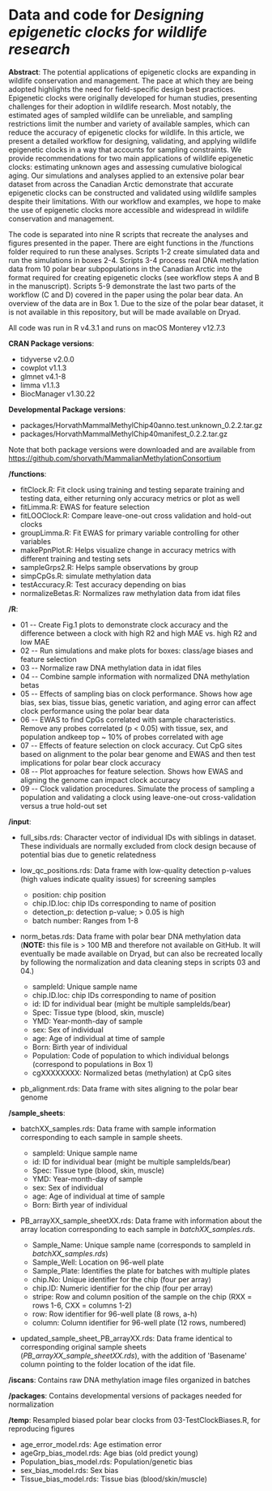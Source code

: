 # Data and code for *Designing epigenetic clocks for wildlife research*

**Abstract**: The potential applications of epigenetic clocks are expanding in wildlife conservation and management. The pace at which they are being adopted highlights the need for field-specific design best practices. Epigenetic clocks were originally developed for human studies, presenting challenges for their adoption in wildlife research. Most notably, the estimated ages of sampled wildlife can be unreliable, and sampling restrictions limit the number and variety of available samples, which can reduce the accuracy of epigenetic clocks for wildlife. In this article, we present a detailed workflow for designing, validating, and applying wildlife epigenetic clocks in a way that accounts for sampling constraints. We provide recommendations for two main applications of wildlife epigenetic clocks: estimating unknown ages and assessing cumulative biological aging. Our simulations and analyses applied to an extensive polar bear dataset from across the Canadian Arctic demonstrate that accurate epigenetic clocks can be constructed and validated using wildlife samples despite their limitations. With our workflow and examples, we hope to make the use of epigenetic clocks more accessible and widespread in wildlife conservation and management.

The code is separated into nine R scripts that recreate the analyses and figures presented in the paper. There are eight functions in the /functions folder required to run these analyses. Scripts 1-2 create simulated data and run the simulations in boxes 2-4. Scripts 3-4 process real DNA methylation data from 10 polar bear subpopulations in the Canadian Arctic into the format required for creating epigenetic clocks (see workflow steps A and B in the manuscript). Scripts 5-9 demonstrate the last two parts of the workflow (C and D) covered in the paper using the polar bear data. An overview of the data are in Box 1. Due to the size of the polar bear dataset, it is not available in this repository, but will be made available on Dryad.

All code was run in R v4.3.1 and runs on macOS Monterey v12.7.3

**CRAN Package versions**:

* tidyverse v2.0.0
* cowplot v1.1.3
* glmnet v4.1-8
* limma v1.1.3
* BiocManager v1.30.22

**Developmental Package versions**:

* packages/HorvathMammalMethylChip40anno.test.unknown_0.2.2.tar.gz
* packages/HorvathMammalMethylChip40manifest_0.2.2.tar.gz

Note that both package versions were downloaded and are available from https://github.com/shorvath/MammalianMethylationConsortium

**/functions**:

* fitClock.R: Fit clock using training and testing separate training and testing data, either returning only accuracy metrics or plot as well
* fitLimma.R: EWAS for feature selection
* fitLOOClock.R: Compare leave-one-out cross validation and hold-out clocks
* groupLimma.R: Fit EWAS for primary variable controlling for other variables
* makePpnPlot.R: Helps visualize change in accuracy metrics with different training and testing sets
* sampleGrps2.R: Helps sample observations by group
* simpCpGs.R: simulate methylation data
* testAccuracy.R: Test accuracy depending on bias
* normalizeBetas.R: Normalizes raw methylation data from idat files

**/R**: 

* 01 -- Create Fig.1 plots to demonstrate clock accuracy and the difference between a clock with high R2 and high MAE vs. high R2 and low MAE
* 02 -- Run simulations and make plots for boxes: class/age biases and feature selection
* 03 -- Normalize raw DNA methylation data in idat files
* 04 -- Combine sample information with normalized DNA methylation betas
* 05 -- Effects of sampling bias on clock performance. Shows how age bias, sex bias, tissue bias, genetic variation, and aging error can affect clock performance using the polar bear data
* 06 -- EWAS to find CpGs correlated with sample characteristics. Remove any probes correlated (p < 0.05) with tissue, sex, and population andkeep top ~ 10% of probes correlated with age
* 07 -- Effects of feature selection on clock accuracy. Cut CpG sites based on alignment to the polar bear genome and EWAS and then test implications for polar bear clock accuracy
* 08 -- Plot approaches for feature selection. Shows how EWAS and aligning the genome can impact clock accuracy
* 09 -- Clock validation procedures. Simulate the process of sampling a population and validating a clock using leave-one-out cross-validation versus a true hold-out set

**/input**:

* full_sibs.rds: Character vector of individual IDs with siblings in dataset. These individuals are normally excluded from clock design because of potential bias due to genetic relatedness

* low_qc_positions.rds: Data frame with low-quality detection p-values (high values indicate quality issues) for screening samples
  * position: chip position
  * chip.ID.loc: chip IDs corresponding to name of position
  * detection_p: detection p-value; > 0.05 is high
  * batch number: Ranges from 1-8

* norm_betas.rds: Data frame with polar bear DNA methylation data (**NOTE:** this file is > 100 MB and therefore not available on GitHub. It will eventually be made available on Dryad, but can also be recreated locally by following the normalization and data cleaning steps in scripts 03 and 04.)
  * sampleId: Unique sample name
  * chip.ID.loc: chip IDs corresponding to name of position
  * id: ID for individual bear (might be multiple sampleIds/bear)
  * Spec: Tissue type (blood, skin, muscle)
  * YMD: Year-month-day of sample
  * sex: Sex of individual
  * age: Age of individual at time of sample
  * Born: Birth year of individual
  * Population: Code of population to which individual belongs (correspond to populations in Box 1)
  * cgXXXXXXXX: Normalized betas (methylation) at CpG sites

* pb_alignment.rds: Data frame with sites aligning to the polar bear genome

**/sample_sheets**:

* batchXX_samples.rds: Data frame with sample information corresponding to each sample in sample sheets.
  * sampleId: Unique sample name
  * id: ID for individual bear (might be multiple sampleIds/bear)
  * Spec: Tissue type (blood, skin, muscle)
  * YMD: Year-month-day of sample
  * sex: Sex of individual
  * age: Age of individual at time of sample
  * Born: Birth year of individual

* PB_arrayXX_sample_sheetXX.rds: Data frame with information about the array location corresponding to each sample in *batchXX_samples.rds*.
  * Sample_Name: Unique sample name (corresponds to sampleId in *batchXX_samples.rds*)
  * Sample_Well: Location on 96-well plate
  * Sample_Plate: Identifies the plate for batches with multiple plates
  * chip.No: Unique identifier for the chip (four per array)
  * chip.ID: Numeric identifier for the chip (four per array)
  * stripe: Row and column position of the sample on the chip (RXX = rows 1-6, CXX = columns 1-2)
  * row: Row identifier for 96-well plate (8 rows, a-h)
  * column: Column identifier for 96-well plate (12 rows, numbered)

* updated_sample_sheet_PB_arrayXX.rds: Data frame identical to corresponding original sample sheets (*PB_arrayXX_sample_sheetXX.rds*), with the addition of 'Basename' column pointing to the folder location of the idat file.

**/iscans**: Contains raw DNA methylation image files organized in batches

**/packages**: Contains developmental versions of packages needed for normalization

**/temp**: Resampled biased polar bear clocks from 03-TestClockBiases.R, for reproducing figures

* age_error_model.rds: Age estimation error
* ageGrp_bias_model.rds: Age bias (old predict young)
* Population_bias_model.rds: Population/genetic bias
* sex_bias_model.rds: Sex bias
* Tissue_bias_model.rds: Tissue bias (blood/skin/muscle)